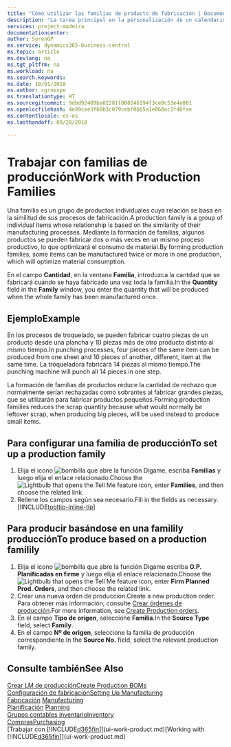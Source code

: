 ```yaml
---
title: "Cómo utilizar las familias de producto de fabricación | Documentos de Microsoft"
description: "La tarea principal en la personalización de un calendario base para su empresa, o uno de sus socios comerciales, es cambiar el estado de los días laborables y días no laborables."
services: project-madeira
documentationcenter: 
author: SorenGP
ms.service: dynamics365-business-central
ms.topic: article
ms.devlang: na
ms.tgt_pltfrm: na
ms.workload: na
ms.search.keywords: 
ms.date: 10/01/2018
ms.author: sgroespe
ms.translationtype: HT
ms.sourcegitcommit: 9dbd92409ba02281f008246194f3ce0c53e4e001
ms.openlocfilehash: 4e89cee3fb8b3c079cebf0665a1e068ac1f46fae
ms.contentlocale: es-es
ms.lasthandoff: 09/28/2018

---
```

# <a name="work-with-production-families"></a><span data-ttu-id="56dab-103">Trabajar con familias de producción</span><span class="sxs-lookup"><span data-stu-id="56dab-103">Work with Production Families</span></span>
<span data-ttu-id="56dab-104">Una familia es un grupo de productos individuales cuya relación se basa en la similitud de sus procesos de fabricación.</span><span class="sxs-lookup"><span data-stu-id="56dab-104">A production family is a group of individual items whose relationship is based on the similarity of their manufacturing processes.</span></span> <span data-ttu-id="56dab-105">Mediante la formación de familias, algunos productos se pueden fabricar dos o más veces en un mismo proceso productivo, lo que optimizará el consumo de material.</span><span class="sxs-lookup"><span data-stu-id="56dab-105">By forming production families, some items can be manufactured twice or more in one production, which will optimize material consumption.</span></span>

<span data-ttu-id="56dab-106">En el campo **Cantidad**, en la ventana **Familia**, introduzca la cantdad que se fabricará cuando se haya fabricado una vez toda la familia.</span><span class="sxs-lookup"><span data-stu-id="56dab-106">In the **Quantity** field in the **Family** window, you enter the quantity that will be produced when the whole family has been manufactured once.</span></span>

## <a name="example"></a><span data-ttu-id="56dab-107">Ejemplo</span><span class="sxs-lookup"><span data-stu-id="56dab-107">Example</span></span>
<span data-ttu-id="56dab-108">En los procesos de troquelado, se pueden fabricar cuatro piezas de un producto desde una plancha y 10 piezas más de otro producto distinto al mismo tiempo.</span><span class="sxs-lookup"><span data-stu-id="56dab-108">In punching processes, four pieces of the same item can be produced from one sheet and 10 pieces of another, different, item at the same time.</span></span> <span data-ttu-id="56dab-109">La troqueladora fabricará 14 piezas al mismo tiempo.</span><span class="sxs-lookup"><span data-stu-id="56dab-109">The punching machine will punch all 14 pieces in one step.</span></span>

<span data-ttu-id="56dab-110">La formación de familias de productos reduce la cantidad de rechazo que normalmente serían rechazadas como sobrantes al fabricar grandes piezas, que se utilizarán para fabricar productos pequeños.</span><span class="sxs-lookup"><span data-stu-id="56dab-110">Forming production families reduces the scrap quantity because what would normally be leftover scrap, when producing big pieces, will be used instead to produce small items.</span></span>

## <a name="to-set-up-a-production-family"></a><span data-ttu-id="56dab-111">Para configurar una familia de producción</span><span class="sxs-lookup"><span data-stu-id="56dab-111">To set up a production family</span></span>
1. <span data-ttu-id="56dab-112">Elija el icono ![bombilla que abre la función Dígame](media/ui-search/search_small.png "Dígame que desea hacer"), escriba **Familias** y luego elija el enlace relacionado.</span><span class="sxs-lookup"><span data-stu-id="56dab-112">Choose the ![Lightbulb that opens the Tell Me feature](media/ui-search/search_small.png "Tell me what you want to do") icon, enter **Families**, and then choose the related link.</span></span>
2. <span data-ttu-id="56dab-113">Rellene los campos según sea necesario.</span><span class="sxs-lookup"><span data-stu-id="56dab-113">Fill in the fields as necessary.</span></span> [!INCLUDE[tooltip-inline-tip](includes/tooltip-inline-tip_md.md)]

## <a name="to-produce-based-on-a-production-familily"></a><span data-ttu-id="56dab-114">Para producir basándose en una familily producción</span><span class="sxs-lookup"><span data-stu-id="56dab-114">To produce based on a production familily</span></span>
1. <span data-ttu-id="56dab-115">Elija el icono ![bombilla que abre la función Dígame](media/ui-search/search_small.png "Dígame que desea hacer") escriba **O.P. Planificadas en firme** y luego elija el enlace relacionado.</span><span class="sxs-lookup"><span data-stu-id="56dab-115">Choose the ![Lightbulb that opens the Tell Me feature](media/ui-search/search_small.png "Tell me what you want to do") icon, enter **Firm Planned Prod. Orders**, and then choose the related link.</span></span>
2. <span data-ttu-id="56dab-116">Crear una nueva orden de producción.</span><span class="sxs-lookup"><span data-stu-id="56dab-116">Create a new production order.</span></span> <span data-ttu-id="56dab-117">Para obtener más información, consulte [Crear órdenes de producción](production-how-to-create-production-orders.md).</span><span class="sxs-lookup"><span data-stu-id="56dab-117">For more information, see [Create Production orders](production-how-to-create-production-orders.md).</span></span>
3. <span data-ttu-id="56dab-118">En el campo **Tipo de origen**, seleccione **Familia**.</span><span class="sxs-lookup"><span data-stu-id="56dab-118">In the **Source Type** field, select **Family**.</span></span>  
4. <span data-ttu-id="56dab-119">En el campo **Nº de origen**, seleccione la familia de producción correspondiente.</span><span class="sxs-lookup"><span data-stu-id="56dab-119">In the **Source No.** field, select the relevant production family.</span></span>

## <a name="see-also"></a><span data-ttu-id="56dab-120">Consulte también</span><span class="sxs-lookup"><span data-stu-id="56dab-120">See Also</span></span>
[<span data-ttu-id="56dab-121">Crear LM de producción</span><span class="sxs-lookup"><span data-stu-id="56dab-121">Create Production BOMs</span></span>](production-how-to-create-production-boms.md)  
[<span data-ttu-id="56dab-122">Configuración de fabricación</span><span class="sxs-lookup"><span data-stu-id="56dab-122">Setting Up Manufacturing</span></span>](production-configure-production-processes.md)  
<span data-ttu-id="56dab-123">[Fabricación](production-manage-manufacturing.md)  </span><span class="sxs-lookup"><span data-stu-id="56dab-123">[Manufacturing](production-manage-manufacturing.md)  </span></span>  
<span data-ttu-id="56dab-124">[Planificación](production-planning.md) </span><span class="sxs-lookup"><span data-stu-id="56dab-124">[Planning](production-planning.md) </span></span>  
[<span data-ttu-id="56dab-125">Grupos contables inventario</span><span class="sxs-lookup"><span data-stu-id="56dab-125">Inventory</span></span>](inventory-manage-inventory.md)  
[<span data-ttu-id="56dab-126">Compras</span><span class="sxs-lookup"><span data-stu-id="56dab-126">Purchasing</span></span>](purchasing-manage-purchasing.md)  
<span data-ttu-id="56dab-127">[Trabajar con [!INCLUDE[d365fin](includes/d365fin_md.md)]](ui-work-product.md)</span><span class="sxs-lookup"><span data-stu-id="56dab-127">[Working with [!INCLUDE[d365fin](includes/d365fin_md.md)]](ui-work-product.md)</span></span>

